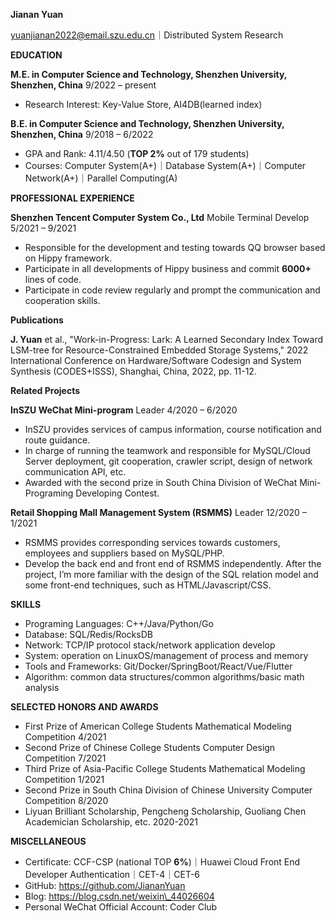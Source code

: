 **Jianan Yuan** 

yuanjianan2022@email.szu.edu.cn｜Distributed System Research 

**EDUCATION**                                              

**M.E. in Computer Science and Technology, Shenzhen University, Shenzhen, China**   9/2022 – present 

- Research Interest: Key-Value Store, AI4DB(learned index)

**B.E. in Computer Science and Technology, Shenzhen University, Shenzhen, China**   9/2018 – 6/2022 

- GPA and Rank: 4.11/4.50 (**TOP 2%** out of 179 students) 
- Courses: Computer System(A+)｜Database System(A+)｜Computer Network(A+)｜Parallel Computing(A) 

**PROFESSIONAL EXPERIENCE**                                       

**Shenzhen Tencent Computer System Co., Ltd**   Mobile Terminal Develop  5/2021 – 9/2021 

- Responsible for the development and testing towards QQ browser based on Hippy framework. 
- Participate in all developments of Hippy business and commit **6000+** lines of code. 
- Participate in code review regularly and prompt the communication and cooperation skills. 

**Publications**

**J. Yuan** et al., "Work-in-Progress: Lark: A Learned Secondary Index Toward LSM-tree for Resource-Constrained Embedded Storage Systems," 2022 International Conference on Hardware/Software Codesign and System Synthesis (CODES+ISSS), Shanghai, China, 2022, pp. 11-12.

**Related Projects**                                                   

**InSZU WeChat Mini-program**   Leader   4/2020 – 6/2020 

- InSZU provides services of campus information, course notification and route guidance. 
- In charge of running the teamwork and responsible for MySQL/Cloud Server deployment, git cooperation, crawler script, design of network communication API, etc. 
- Awarded with the second prize in South China Division of WeChat Mini-Programing Developing Contest. 

**Retail Shopping Mall Management System (RSMMS)**   Leader       12/2020 – 1/2021 

- RSMMS provides corresponding services towards customers, employees and suppliers based on MySQL/PHP. 
- Develop the back end and front end of RSMMS independently. After the project, I’m more familiar with the design of the SQL relation model and some front-end techniques, such as HTML/Javascript/CSS. 

**SKILLS**                                                        

- Programing Languages: C++/Java/Python/Go 
- Database: SQL/Redis/RocksDB 
- Network: TCP/IP protocol stack/network application develop 
- System: operation on LinuxOS/management of process and memory 
- Tools and Frameworks: Git/Docker/SpringBoot/React/Vue/Flutter 
- Algorithm: common data structures/common algorithms/basic math analysis 

**SELECTED HONORS AND AWARDS**                                   

- First Prize of American College Students Mathematical Modeling Competition   4/2021 
- Second Prize of Chinese College Students Computer Design Competition   7/2021 
- Third Prize of Asia-Pacific College Students Mathematical Modeling Competition  1/2021 
- Second Prize in South China Division of Chinese University Computer Competition   8/2020 
- Liyuan Brilliant Scholarship, Pengcheng Scholarship, Guoliang Chen Academician Scholarship, etc.     2020-2021 

**MISCELLANEOUS**                                                

- Certificate: CCF-CSP (national TOP **6%**)｜Huawei Cloud Front End Developer Authentication｜CET-4｜CET-6 
- GitHub: https://github.com/JiananYuan 
- Blog: https://blog.csdn.net/weixin\_44026604 
- Personal WeChat Official Account: Coder Club 

